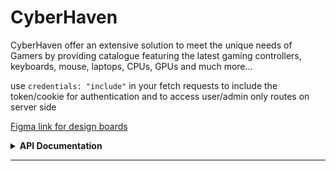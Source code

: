 # CyberHaven

CyberHaven offer an extensive solution to meet the unique needs of Gamers by providing catalogue featuring the latest gaming controllers, keyboards, mouse, laptops, CPUs, GPUs and much more...

use `credentials: "include"` in your fetch requests to include the token/cookie for authentication and to access user/admin only routes on server side

[Figma link for design boards](https://www.figma.com/file/zJF6mBnLckuvN0m0Ni5JY9/Untitled?type=design&node-id=0%3A1&mode=design&t=HfdBdhZzTBiOQbe1-1)

<details>
    <summary>
    <strong>API Documentation</strong>
    <hr>
    </summary>
    <details style="margin-left:20px;">
        <summary>
            <strong>Get All Admin</strong>
        </summary>
        <ul>
            <li><strong>URL:</strong> <code>/all-admin</code></li>
            <li><strong>Method:</strong> <code>GET</code></li>
            <li><strong>Description:</strong> Retrieves all admin records from the database.</li>
            <li><strong>Response:</strong>
                <ul>
                    <li><code>200 OK</code>: Returns an array of admin records.</li>
                    <li><code>500 Internal Server Error</code>: Indicates an error while retrieving data from the database.</li>
                </ul>
            </li>
        </ul>
    </details>
    <hr>
    
   <details style="margin-left: 20px;">
    <summary>
        <strong>Create Admin</strong>
    </summary>
    <ul>
        <li><strong>URL:</strong> <code>/admin</code></li>
        <li><strong>Method:</strong> <code>POST</code></li>
        <li><strong>Description:</strong> Creates a new admin record in the database.</li>
        <li><strong>Response:</strong>
            <ul>
                <li><code>200 OK</code>: Indicates successful creation of the admin record.</li>
                <li><code>500 Internal Server Error</code>: Indicates an error while creating the admin record.</li>
            </ul>
        </li>
    </ul>
</details>
<hr>

<details style="margin-left: 20px;">
    <summary>
        <strong>Get All Customers</strong>
    </summary>
    <ul>
        <li><strong>URL:</strong> <code>/customer/all</code></li>
        <li><strong>Method:</strong> <code>GET</code></li>
        <li><strong>Description:</strong> Retrieves all customer records from the database.</li>
        <li><strong>Headers:</strong> <code>Authorization</code> (JWT Token)</li>
        <li><strong>Response:</strong>
            <ul>
                <li><code>200 OK</code>: Returns an array of customer records.</li>
                <li><code>401 Unauthorized</code>: Indicates unauthorized access.</li>
                <li><code>500 Internal Server Error</code>: Indicates an error while retrieving data from the database.</li>
            </ul>
        </li>
    </ul>
</details>
<hr>
    
    ---
    
    #### Create Customer
    - **URL:** `/create-customer`
    - **Method:** `POST`
    - **Description:** Creates a new customer record in the database.
    - **Request Body:** JSON object containing customer details (name, email, password, phoneNumber, address).
    - **Response:**
      - `200 OK`: Indicates successful creation of the customer record.
      - `400 Bad Request`: Indicates invalid request parameters.
      - `500 Internal Server Error`: Indicates an error while creating the customer record.
    
    ---
    
    #### Admin Login
    - **URL:** `/auth/admin`
    - **Method:** `POST`
    - **Description:** Generates a JWT token for admin authentication.
    - **Request Body:** JSON object containing admin email and password.
    - **Response:**
      - `200 OK`: Returns a JWT token upon successful login.
      - `401 Unauthorized`: Indicates invalid credentials.
      - `500 Internal Server Error`: Indicates an error during authentication.
    
    ---
    
    #### Customer Login
    - **URL:** `/auth/customer`
    - **Method:** `POST`
    - **Description:** Generates a JWT token for customer authentication.
    - **Request Body:** JSON object containing customer email and password.
    - **Response:**
      - `200 OK`: Returns a JWT token upon successful login.
      - `401 Unauthorized`: Indicates invalid credentials.
      - `500 Internal Server Error`: Indicates an error during authentication.
    
    ---
    
    #### Delete Customer
    - **URL:** `/customer`
    - **Method:** `DELETE`
    - **Description:** Deletes a customer record from the database.
    - **Headers:** `Authorization` (JWT Token)
    - **Request Body:** JSON object containing customer email.
    - **Response:**
      - `200 OK`: Indicates successful deletion of the customer record.
      - `401 Unauthorized`: Indicates unauthorized access.
      - `500 Internal Server Error`: Indicates an error while deleting the customer record.
    
    ---
    
    #### Update Customer
    - **URL:** `/customer`
    - **Method:** `PUT`
    - **Description:** Updates a customer record in the database.
    - **Headers:** `Authorization` (JWT Token)
    - **Request Body:** JSON object containing customer email and updated user details.
    - **Response:**
      - `200 OK`: Indicates successful update of the customer record.
      - `401 Unauthorized`: Indicates unauthorized access.
      - `500 Internal Server Error`: Indicates an error while updating the customer record.
    
    ---
    
    #### Add Product to Cart
    - **URL:** `/cart`
    - **Method:** `PUT`
    - **Description:** Adds a product to the user's cart.
    - **Headers:** `Authorization` (JWT Token)
    - **Request Body:** JSON object containing user_id, product_id, and optional quantity.
    - **Response:**
      - `200 OK`: Indicates successful addition of the product to the cart.
      - `401 Unauthorized`: Indicates unauthorized access.
      - `500 Internal Server Error`: Indicates an error while adding the product to the cart.
    
    ---
    
    #### Get All Products
    - **URL:** `/product/all`
    - **Method:** `GET`
    - **Description:** Retrieves all product records from the database.
    - **Response:**
      - `200 OK`: Returns an array of product records.
      - `500 Internal Server Error`: Indicates an error while retrieving data from the database.
    
    ---
    
    #### Protected Route
    - **URL:** `/protected`
    - **Method:** `GET`
    - **Description:** Returns user information for authenticated users.
    - **Headers:** `Authorization` (JWT Token)
    - **Response:**
      - `200 OK`: Returns user information.
      - `401 Unauthorized`: Indicates unauthorized access.
      - `500 Internal Server Error`: Indicates an error while processing the request.
    
    ---
    
    ### Get Product by ID
    - **URL:** `/product/:id`
    - **Method:** `GET`
    - **Description:** Retrieves a product record from the database by its ID.
    - **Parameters:**
      - `id` (URL parameter): The unique identifier of the product.
    - **Headers:** `Authorization` (JWT Token)
    - **Response:**
      - `200 OK`: Returns the product data.
      - `404 Not Found`: Indicates that the product with the specified ID was not found.
      - `500 Internal Server Error`: Indicates an error while fetching the product from the database.
    
    ---
    
    ### Update Product
    - **URL:** `/product/:id`
    - **Method:** `PUT`
    - **Description:** Updates a product record in the database.
    - **Parameters:**
      - `id` (URL parameter): The unique identifier of the product to be updated.
    - **Headers:** `Authorization` (JWT Token)
    - **Request Body:** JSON object containing the fields to be updated.
    - **Response:**
      - `200 OK`: Returns the updated product data.
      - `401 Unauthorized`: Indicates unauthorized access.
      - `500 Internal Server Error`: Indicates an error while updating the product.
    
    ---
    
    ### Add New Product
    - **URL:** `/product`
    - **Method:** `POST`
    - **Description:** Adds a new product record to the database.
    - **Headers:** `Authorization` (JWT Token)
    - **Request Body:** JSON object containing the details of the new product.
    - **Response:**
      - `201 Created`: Returns the newly created product data.
      - `401 Unauthorized`: Indicates unauthorized access.
      - `500 Internal Server Error`: Indicates an error while adding the new product.
    
    ---
    
    ### Delete Product
    - **URL:** `/product/:id`
    - **Method:** `DELETE`
    - **Description:** Deletes a product record from the database.
    - **Parameters:**
      - `id` (URL parameter): The unique identifier of the product to be deleted.
    - **Headers:** `Authorization` (JWT Token)
    - **Response:**
      - `200 OK`: Returns the deleted product data.
      - `401 Unauthorized`: Indicates unauthorized access.
      - `500 Internal Server Error`: Indicates an error while deleting the product.
    
    
    ### Note:
    - All API endpoints require JWT token-based authentication using the `Authorization` header.
    - The server is running on port 3001.
</details>
